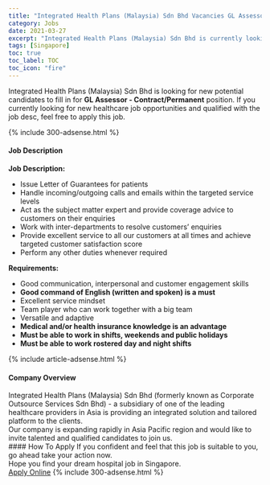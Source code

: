 ```yaml
---
title: "Integrated Health Plans (Malaysia) Sdn Bhd Vacancies GL Assessor - Contract/Permanent" 
category: Jobs 
date: 2021-03-27 
excerpt: "Integrated Health Plans (Malaysia) Sdn Bhd is currently looking for suitable person to fill in the GL Assessor - Contract/Permanent which positioned at Singapore" 
tags: [Singapore] 
toc: true 
toc_label: TOC 
toc_icon: "fire" 
--- 
```


<p>Integrated Health Plans (Malaysia) Sdn Bhd is looking for new potential candidates to fill in for <b>GL Assessor - Contract/Permanent</b> position. If you currently looking for new healthcare job opportunities and qualified with the job desc, feel free to apply this job.
</p>{% include 300-adsense.html %} 
<div><div><h4>Job Description</h4></div><div><div><span><div><p><strong>Job Description:</strong></p><ul><li>Issue Letter of Guarantees for patients</li><li>Handle incoming/outgoing calls and emails within the targeted service levels</li><li>Act as the subject matter expert and provide coverage advice to customers on their enquiries</li><li>Work with inter-departments to resolve customers&#8217; enquiries</li><li>Provide excellent service to all our customers at all times and achieve targeted customer satisfaction score</li><li>Perform any other duties whenever required</li></ul><p><strong>Requirements:</strong></p><ul><li>Good communication, interpersonal and customer engagement skills</li><li><strong>Good command of English (written and spoken) is a must</strong></li><li>Excellent service mindset</li><li>Team player who can work together with a big team</li><li>Versatile and adaptive</li><li><strong>Medical and/or health insurance knowledge is an advantage</strong></li><li><strong>Must be able to work in shifts, weekends and public holidays</strong></li><li><strong>Must be able to work rostered day and night shifts</strong></li></ul></div></span></div></div></div> 
{% include article-adsense.html %} 
<div><div><h4>Company Overview</h4></div><div><div><span><div><div>Integrated Health Plans (Malaysia) Sdn Bhd (formerly known as Corporate Outsource Services Sdn Bhd) - a subsidiary of one of the leading healthcare providers in Asia is providing an integrated solution and tailored platform to the clients.<br>
Our company is expanding rapidly in Asia Pacific region and would like to invite talented and qualified candidates to join us.</div></div></span></div></div></div> 
#### How To Apply 
If you confident and feel that this job is suitable to you, go ahead take your action now. <br/> 
Hope you find your dream hospital job in Singapore. <br/> 
<a href="https://www.jobstreet.com.my/en/job/gl-assessor-contract-permanent-8439873/origin/sg?jobId=jobstreet-sg-job-8439873" class="btn btn--warning" target="_blank" rel="nofollow noopenner">Apply Online</a> 
{% include 300-adsense.html %} 